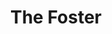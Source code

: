 ---
title: The Foster
description: An iconic style featuring both character and cheek. With its refined points and gentle lines the Foster makes for a subtle yet captivating frame.
width: 140mm
height: 46mm
variants:
  - title: Dark Horn
    lens: Polarised Lenses
    image-path: /img/podium-hero-foster-dark-polarised.jpg
    thumbnail-path: /img/podium-thumbnail-foster-dark-polarised.jpg
    description: Dark anthracite base featuring subtle striations of pale yellow, brown, and other warm tones.
  - title: Light Horn
    lens: Polarised Lenses
    image-path: /img/podium-hero-foster-light-polarised.jpg
    thumbnail-path: /img/podium-thumbnail-foster-light-polarised.jpg
    description: Distinctive but harmonious striations of pale yellow, brown, and other warm tones.
  - title: Yellow Horn
    lens: Polarised Lenses
    image-path: /img/podium-hero-foster-yellow-polarised.jpg
    thumbnail-path: /img/podium-thumbnail-foster-yellow-polarised.jpg
    description: A consistent light semi-transparent yellow with the occasional tinge of rose.
  - title: Light Horn
    lens: Prescription Lenses
    image-path: /img/podium-hero-foster-light-optical.jpg
    thumbnail-path: /img/podium-thumbnail-foster-light-optical.jpg
    description: Distinctive but harmonious striations of pale yellow, brown, and other warm tones.
  - title: Yellow Horn
    lens: Prescription Lenses
    image-path: /img/podium-hero-foster-yellow-optical.jpg
    thumbnail-path: /img/podium-thumbnail-foster-yellow-optical.jpg
    description: A consistent light semi-transparent yellow with the occasional tinge of rose. 
---